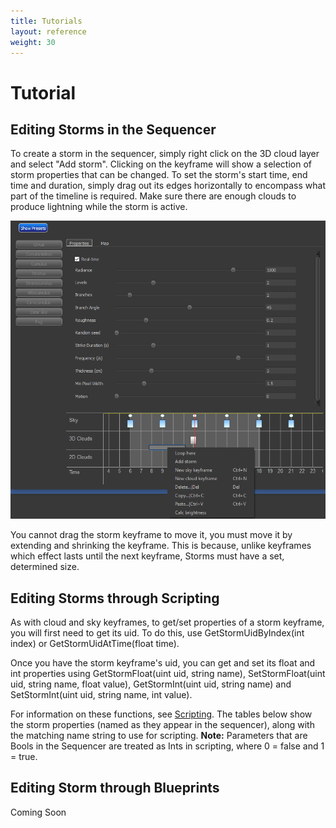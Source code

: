 ```yaml
---
title: Tutorials
layout: reference
weight: 30
---
```





Tutorial
===========


Editing Storms in the Sequencer
-----------------------

To create a storm in the sequencer, simply right click on the 3D cloud layer and select "Add storm". Clicking on the keyframe will show a selection of storm properties that can be changed. To set the storm's start time, end time and duration, simply drag out its edges horizontally to encompass what part of the timeline is required. Make sure there are enough clouds to produce lightning while the storm is active.

![](/images/unity/stormsequencer.png)


You cannot drag the storm keyframe to move it, you must move it by extending and shrinking the keyframe. This is because, unlike keyframes which effect lasts until the next keyframe, Storms must have a set, determined size.



<div class="unity-specific">

Editing Storms through Scripting
-----------------------

As with cloud and sky keyframes, to get/set properties of a storm keyframe, you will first need to get its uid. To do this, use GetStormUidByIndex(int index) or GetStormUidAtTime(float time). 

Once you have the storm keyframe's uid, you can get and set its float and int properties using GetStormFloat(uint uid, string name), SetStormFloat(uint uid, string name, float value), GetStormInt(uint uid, string name) and SetStormInt(uint uid, string name, int value). 

For information on these functions, see [Scripting](/unity/scripting.html). The tables below show the storm properties (named as they appear in the sequencer), along with the matching name string to use for scripting. **Note:** Parameters that are Bools in the Sequencer are treated as Ints in scripting, where 0 = false and 1 = true.


</div>

<div class="ue4-specific">

Editing Storm through Blueprints
------------------------

Coming Soon


</div>
